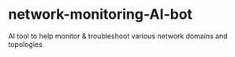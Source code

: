# network-monitoring-AI-bot
AI tool to help monitor &amp; troubleshoot various network domains and topologies
